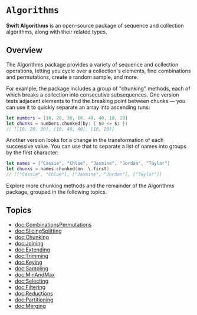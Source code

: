 # ``Algorithms``

**Swift Algorithms** is an open-source package of sequence and collection algorithms, 
along with their related types.

## Overview

The Algorithms package provides a variety of sequence and collection operations, letting you cycle over a collection's elements, find combinations and permutations, create a random sample, and more.

For example, the package includes a group of "chunking" methods, each of which breaks a collection into consecutive subsequences. One version tests adjacent elements to find the breaking point between chunks — you can use it to quickly separate an array into ascending runs:

```swift
let numbers = [10, 20, 30, 10, 40, 40, 10, 20]
let chunks = numbers.chunked(by: { $0 <= $1 })
// [[10, 20, 30], [10, 40, 40], [10, 20]]
```

Another version looks for a change in the transformation of each successive value. You can use that to separate a list of names into groups by the first character:

```swift
let names = ["Cassie", "Chloe", "Jasmine", "Jordan", "Taylor"]
let chunks = names.chunked(on: \.first)
// [["Cassie", "Chloe"], ["Jasmine", "Jordan"], ["Taylor"]]
```

Explore more chunking methods and the remainder of the Algorithms package, grouped in the following topics.

## Topics

- <doc:CombinationsPermutations>
- <doc:SlicingSplitting>
- <doc:Chunking>
- <doc:Joining>
- <doc:Extending>
- <doc:Trimming>
- <doc:Keying>
- <doc:Sampling>
- <doc:MinAndMax>
- <doc:Selecting>
- <doc:Filtering>
- <doc:Reductions>
- <doc:Partitioning>
- <doc:Merging>
